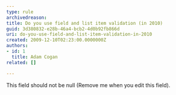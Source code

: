 ```yaml
---
type: rule
archivedreason: 
title: Do you use field and list item validation (in 2010)
guid: 3d380832-e28b-46a4-bcb2-4d0b92fb866d
uri: do-you-use-field-and-list-item-validation-in-2010
created: 2009-12-10T02:23:00.0000000Z
authors:
- id: 1
  title: Adam Cogan
related: []

---
```



This field should not be null (Remove me when you edit this field).
<br><excerpt class='endintro'></excerpt><br>



